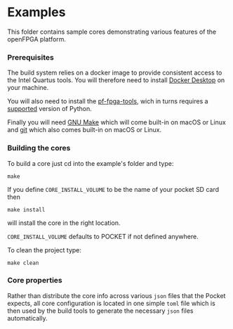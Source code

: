 # Examples

This folder contains sample cores demonstrating various features of the openFPGA platform.

### Prerequisites

The build system relies on a docker image to provide consistent access to the Intel Quartus tools. You will therefore need to install [Docker Desktop](https://www.docker.com/get-started/) on your machine.

You will also need to install the [pf-fpga-tools](https://pypi.org/project/pf-fpga-tools/), wich in turns requires a [supported](https://didier.malenfant.net/blog/nerdy/2022/08/17/installing-python.html) version of Python.

Finally you will need [GNU Make](https://www.gnu.org/software/make/) which will come built-in on macOS or Linux and [git](https://git-scm.com) which also comes built-in on macOS or Linux.

### Building the cores

To build a core just cd into the example's folder and type:
```
make
```

If you define `CORE_INSTALL_VOLUME` to be the name of your pocket SD card then
```
make install
```

will install the core in the right location.

`CORE_INSTALL_VOLUME` defaults to POCKET if not defined anywhere.

To clean the project type:
```
make clean
```

### Core properties

Rather than distribute the core info across various `json` files that the Pocket expects, all core configuration is located in one simple `toml` file which is then used by the build tools to generate the necessary `json` files automatically.
